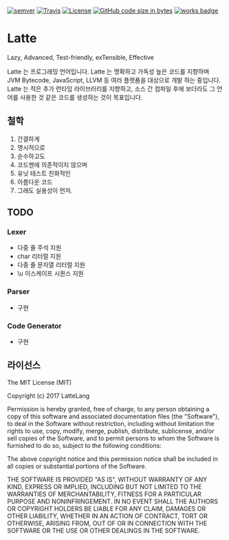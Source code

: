 [![semver](https://img.shields.io/badge/semver-2.0.0-green.svg)](http://semver.org/spec/v2.0.0.html)
[![Travis](https://img.shields.io/travis/LatteLang/Latte.svg)](https://github.com/LatteLang/Latte)
[![License](https://img.shields.io/github/license/LatteLang/Latte.svg)](https://opensource.org/licenses/MIT)
[![GitHub code size in bytes](https://img.shields.io/github/languages/code-size/LatteLang/Latte.svg)](https://github.com/LatteLang/Latte)
[![works badge](https://cdn.rawgit.com/nikku/works-on-my-machine/v0.2.0/badge.svg)](https://github.com/nikku/works-on-my-machine)

# Latte
Lazy, Advanced, Test-friendly, exTensible, Effective

Latte 는 프로그래밍 언어입니다. Latte 는 명확하고 가독성 높은 코드를 지향하며
JVM Bytecode, JavaScript, LLVM 등 여러 플랫폼을 대상으로 개발 하는 중입니다.
Latte 는 적은 추가 런타임 라이브러리를 지향하고, 소스 간 컴파일 후에 보더라도
그 언어를 사용한 것 같은 코드를 생성하는 것이 목표입니다.

## 철학
1. 간결하게
1. 명시적으로
1. 순수하고도
1. 코드젠에 의존적이지 않으며
1. 유닛 테스트 친화적인
1. 아름다운 코드
1. 그래도 실용성이 먼저.


## TODO
### Lexer
 * 다중 줄 주석 지원
 * char 리터럴 지원
 * 다중 줄 문자열 리터럴 지원
 * \u 이스케이프 시퀀스 지원

### Parser
 * 구현

### Code Generator
 * 구현

## 라이선스
The MIT License (MIT)

Copyright (c) 2017 LatteLang

Permission is hereby granted, free of charge, to any person obtaining a copy
of this software and associated documentation files (the "Software"), to deal
in the Software without restriction, including without limitation the rights
to use, copy, modify, merge, publish, distribute, sublicense, and/or sell
copies of the Software, and to permit persons to whom the Software is
furnished to do so, subject to the following conditions:

The above copyright notice and this permission notice shall be included in all
copies or substantial portions of the Software.

THE SOFTWARE IS PROVIDED "AS IS", WITHOUT WARRANTY OF ANY KIND, EXPRESS OR
IMPLIED, INCLUDING BUT NOT LIMITED TO THE WARRANTIES OF MERCHANTABILITY,
FITNESS FOR A PARTICULAR PURPOSE AND NONINFRINGEMENT. IN NO EVENT SHALL THE
AUTHORS OR COPYRIGHT HOLDERS BE LIABLE FOR ANY CLAIM, DAMAGES OR OTHER
LIABILITY, WHETHER IN AN ACTION OF CONTRACT, TORT OR OTHERWISE, ARISING FROM,
OUT OF OR IN CONNECTION WITH THE SOFTWARE OR THE USE OR OTHER DEALINGS IN THE
SOFTWARE.
